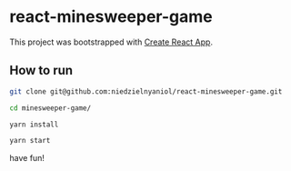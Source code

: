 # react-minesweeper-game

This project was bootstrapped with [Create React App](https://github.com/facebook/create-react-app).

## How to run

```sh
git clone git@github.com:niedzielnyaniol/react-minesweeper-game.git

cd minesweeper-game/

yarn install

yarn start
```

have fun!

